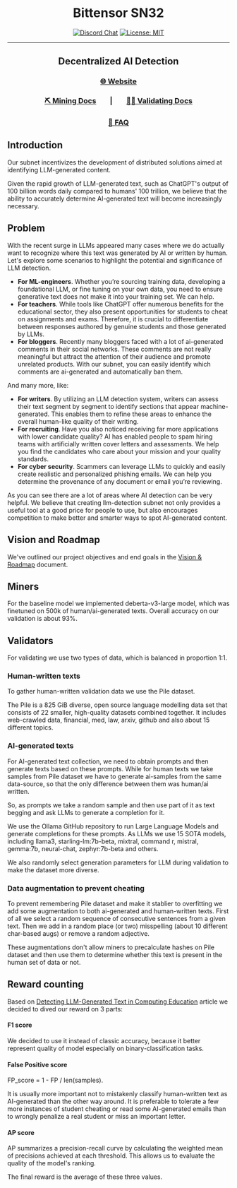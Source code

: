 
<div align="center">

# **Bittensor SN32** <!-- omit in toc -->
[![Discord Chat](https://img.shields.io/discord/308323056592486420.svg)](https://discord.gg/bittensor)
[![License: MIT](https://img.shields.io/badge/License-MIT-yellow.svg)](https://opensource.org/licenses/MIT) 

---

## Decentralized AI Detection <!-- omit in toc -->  

### [🌐 Website](https://its-ai.org/)  
### [⛏️ Mining Docs](docs/mining.md)&nbsp;&nbsp;&nbsp;&nbsp;&nbsp;&nbsp;&nbsp;&nbsp;|&nbsp;&nbsp;&nbsp;&nbsp;&nbsp;&nbsp;&nbsp;&nbsp;[🧑‍🏫 Validating Docs](docs/validating.md) 
### [🤔 FAQ](docs/FAQ.md)  

</div>

## Introduction

Our subnet incentivizes the development of distributed solutions aimed at identifying LLM-generated content.

Given the rapid growth of LLM-generated text, such as
ChatGPT's output of 100 billion words daily compared to humans' 100 trillion,
we believe that the ability to accurately determine AI-generated text will become increasingly necessary.


## Problem

With the recent surge in LLMs appeared many cases where we do actually want
to recognize where this text was generated by AI or written by human.
Let's explore some scenarios to highlight the potential and significance of LLM detection.

* **For ML-engineers**. Whether you’re sourcing training data, developing a foundational LLM, or fine tuning on your own data,
you need to ensure generative text does not make it into your training set. We can help.
* **For teachers**. While tools like ChatGPT offer numerous benefits for the educational sector, they also present opportunities for students to cheat on assignments and exams. 
Therefore, it is crucial to differentiate between responses authored by genuine students and those generated by LLMs.
* **For bloggers**. Recently many bloggers faced with a lot of ai-generated comments in 
their social networks. These comments are not really meaningful but attract the attention of their audience and promote unrelated products.
With our subnet, you can easily identify which comments are ai-generated and automatically ban them.

And many more, like:
* **For writers**.  By utilizing an LLM detection system, writers can assess their text segment by segment to identify sections that appear
machine-generated. This enables them to refine these areas to enhance the overall human-like quality of their writing.
* **For recruiting**. Have you also noticed receiving far more applications with lower candidate quality?
AI has enabled people to spam hiring teams with artificially written cover 
letters and assessments. We help you find the candidates who care about your mission and your quality standards.
* **For cyber security**. Scammers can leverage LLMs to quickly and easily create realistic and personalized phishing emails. 
We can help you determine the provenance of any document or email you’re reviewing.

As you can see there are a lot of areas where AI detection can
be very helpful. We believe that creating llm-detection subnet
not only provides a useful tool at a good price for people to use,
but also encourages competition to make better and smarter ways to spot AI-generated content.

## Vision and Roadmap

We've outlined our project objectives and end goals in the [Vision & Roadmap](docs/vision_and_roadmap.md) document.


## Miners

For the baseline model we implemented deberta-v3-large model, which was finetuned on 500k of human/ai-generated texts. 
Overall accuracy on our validation is about 93%.

## Validators

For validating we use two types of data, which is balanced in proportion 1:1.


### Human-written texts
To gather human-written validation data we use the Pile dataset.

The Pile is a 825 GiB diverse, open source language modelling data set that consists of 22 smaller, high-quality datasets combined together. It includes web-crawled data, financial, med, law, arxiv, github and also about 15 different topics.

### AI-generated texts
For AI-generated text collection, we need to obtain prompts and then generate texts based on these prompts. While for human texts we take samples from Pile dataset we have to generate ai-samples from the same data-source, so that the only difference between them was human/ai written.

So, as prompts we take a random sample and then use part of it as text begging and ask LLMs to generate a completion for it.

We use the Ollama GitHub repository to run Large Language Models and generate completions for these prompts. As LLMs we use 15 SOTA models, including llama3, starling-lm:7b-beta, mixtral, command r, mistral, gemma:7b, neural-chat, zephyr:7b-beta and others.

We also randomly select generation parameters for LLM during validation to make the dataset more diverse.

### Data augmentation to prevent cheating
To prevent remembering Pile dataset and make it stablier to overfitting we add some augmentation to both ai-generated and human-written texts. First of all we select a random sequence of consecutive sentences from a given text. Then we add in a random place (or two) misspelling (about 10 different char-based augs) or remove a random adjective.

These augmentations don't allow miners to precalculate hashes on Pile dataset and then use them to determine whether this text is present in the human set of data or not.

## Reward counting
Based on [Detecting LLM-Generated Text in Computing Education](https://arxiv.org/pdf/2307.07411.pdf) 
article we decided to dived our reward on 3 parts:

#### F1 score
We decided to use it instead of classic accuracy, because
it better represent quality of model especially on binary-classification tasks.

#### False Positive score
FP_score = 1 - FP / len(samples).

It is usually more important not to mistakenly classify human-written text as AI-generated than the other way around.
It is preferable to tolerate a few more instances of student cheating or read some AI-generated emails than to wrongly penalize a real student or miss an important letter.

#### AP score
AP summarizes a precision-recall curve by calculating the weighted mean of precisions achieved at each threshold.
This allows us to evaluate the quality of the model's ranking.


The final reward is the average of these three values.
